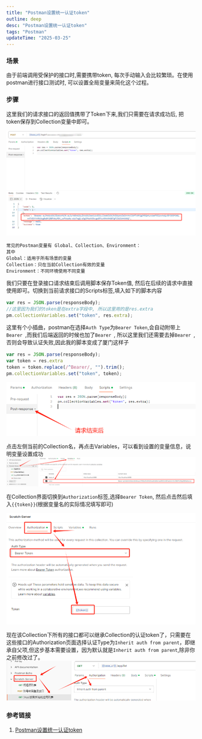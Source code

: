 ```yaml
---
title: "Postman设置统一认证token"
outline: deep
desc: "Postman设置统一认证token"
tags: "Postman"
updateTime: "2025-03-25"
---
```

### 场景
由于前端调用受保护的接口时,需要携带token, 每次手动输入会比较繁琐。在使用postman进行接口测试时, 可以设置全局变量来简化这个过程。

### 步骤
这里我们的请求接口的返回值携带了Token下来,我们只需要在请求成功后, 把token保存到Collection变量中即可。

![postman调用请求接口](images/2025/03/25/postman调用请求接口.png)

```
常见的Postman变量有 Global、Collection、Environment：
其中
Global：适用于所有场景的变量
Collection：只在当前Collection有效的变量
Environment：不同环境使用不同变量
```
我们只要在登录接口请求结束后调用脚本保存Token值, 然后在后续的请求中直接使用即可。切换到当前请求接口的Scripts标签,填入如下的脚本内容
```js
var res = JSON.parse(responseBody);
//这里因为我们的token是在extra字段中, 所以这里用的是res.extra
pm.collectionVariables.set("token", res.extra);
```
这里有个小插曲，postman在选择`Auth Type`为`Bearer Token`,会自动附带上`Bearer `,而我们后端返回的时候也加了`Bearer `, 所以这里我们还需要去掉`Bearer `, 否则会导致认证失败,因此我的脚本变成了厦门这样子
```js
var res = JSON.parse(responseBody);
var token = res.extra
token = token.replace(/^Bearer/, "").trim();
pm.collectionVariables.set("token", token);
```



![登录接口请求结束后调用脚本保存token值](images/2025/03/25/登录接口请求结束后调用脚本保存token值.png)

点击左侧当前的Collection名，再点击Variables，可以看到设置的变量信息，说明变量设置成功
![变量写入成功](images/2025/03/25/变量写入成功.png)

在Collection界面切换到`Authorization`标签,选择`Bearer Token`, 然后点击然后填入`{{token}}`(根据变量名的实际情况填写即可)

![设置collections的全局token](images/2025/03/25/设置collections的全局token.png)

现在该Collection下所有的接口都可以继承Collection的认证token了，只需要在这些接口的Authorization页面选择认证Type为`Inherit auth from parent`，即继承自父项,但这步基本需要设置，因为默认就是`Inherit auth from parent`,除非你之前修改过了。
![继承父项的认证信息](images/2025/03/25/继承父项的认证信息.png)
### 参考链接
1. [Postman设置统一认证token](https://blog.csdn.net/u011447403/article/details/123655201)